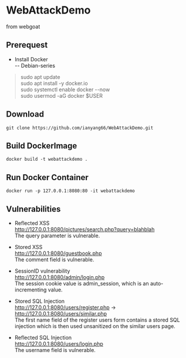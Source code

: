 # WebAttackDemo
from webgoat
## Prerequest
* Install Docker  
-- Debian-series  
> sudo apt update  
	sudo apt install -y docker.io  
	sudo systemctl enable docker --now  
	sudo usermod -aG docker $USER  

## Download
	git clone https://github.com/ianyang66/WebAttackDemo.git

## Build DockerImage
	docker build -t webattackdemo .

## Run Docker Container
	docker run -p 127.0.0.1:8080:80 -it webattackdemo

## Vulnerabilities
* Reflected XSS  
http://127.0.0.1:8080/pictures/search.php?query=blahblah  
The query parameter is vulnerable.  

* Stored XSS  
http://127.0.0.1:8080/guestbook.php  
The comment field is vulnerable.  

* SessionID vulnerability  
http://127.0.0.1:8080/admin/login.php  
The session cookie value is admin_session, which is an auto-incrementing value.  

* Stored SQL Injection  
http://127.0.0.1:8080/users/register.php -> http://127.0.0.1:8080/users/similar.php  
The first name field of the register users form contains a stored SQL injection which is then used unsanitized on the similar users page.  

* Reflected SQL Injection  
http://127.0.0.1:8080/users/login.php  
The username field is vulnerable.  

